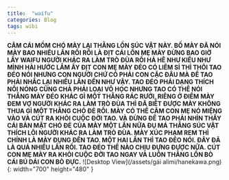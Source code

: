 ```yaml
---
title:  "waifu"
categories: Blog
tags: wibi
---
```

**CÂM CÁI MỒM CHÓ MÀY LẠI THẰNG LỒN SÚC VẬT NÀY. BỐ MÀY ĐÃ NÓI MÀY BAO NHIÊU LẦN RỒI RỒI LÀ ĐỊT CÁI LỒN MẸ MÀY ĐỪNG BAO GIỜ LẤY WAIFU NGƯỜI KHÁC RA LÀM TRÒ ĐÙA RỒI HẢ HÊ NHƯ KIỂU NHƯ MÌNH HÀI HƯỚC LẮM ẤY ĐỊT CON MẸ MÀY ĐÉO CÓ LIÊM SỈ THÌ THÔI TAO ĐÉO NÓI NHƯNG CON NGƯỜI CHỨ CÓ PHẢI CON CẶC ĐÂU MÀ ĐỂ TAO PHẢI NHẮC LẠI NHIỀU LẦN ĐẾN NHƯ VẬY. TAO ĐÉO PHẢI DẠNG THÍCH NỔI NÓNG CŨNG CHẢ PHẢI LOẠI VÔ HỌC NHƯNG TAO CÓ THỂ NÓI THẲNG MÀY ĐÉO KHÁC GÌ MỘT THẰNG RÁC RƯỞI, RIÊNG Ở ĐIỂM MÀY ĐEM VỢ NGƯỜI KHÁC RA LÀM TRÒ ĐÙA THÌ ĐÃ BIẾT ĐƯỢC MÀY KHÔNG THUA GÌ MỘT THẰNG CHÓ ĐẺ RỒI. MÀY CÓ THỂ CÂM CON MẸ NÓ MIỆNG VÀO VÀ CÚT RA KHỎI CUỘC ĐỜI TAO. VÀ ĐỪNG ĐỂ TAO PHẢI NHÌN THẤY CÁI BẢN MẶT CHÓ ĐẺ CỦA MÀY MỘT LẦN NỮA ĐỤ MÁ THẰNG SÚC VẬT THÍCH LÔI NGƯỜI KHÁC RA LÀM TRÒ ĐÙA. MÀY XÚC PHẠM REM THÌ CHÍNH LÀ MÀY ĐỤNG ĐẾN TAO. MỘT HAI LẦN THÌ TAO ĐÉO NÓI. ĐÂY ĐÃ LÀ QUÁ NHIỀU LẦN RỒI. TAO ĐÉO THỂ NÀO CHỊU ĐỰNG ĐƯỢC NỮA. CÚT CON MẸ MÀY RA KHỎI CUỘC ĐỜI TAO NGAY VÀ LUÔN THẰNG LỒN BÒ CÁI BÚ DÁI CON BÒ ĐỰC.** 
![Desktop View](/assets/gái alimi/hanekawa.png){: width="700" height="480" }
